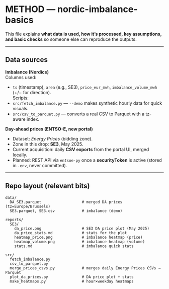 # METHOD — nordic-imbalance-basics

This file explains **what data is used, how it’s processed, key assumptions, and basic checks** so someone else can reproduce the outputs.

---

## Data sources

**Imbalance (Nordics)**  
Columns used:  
- `ts` (timestamp), `area` (e.g., SE3), `price_eur_mwh`, `imbalance_volume_mwh` (+/− for direction).  
Scripts:  
- `src/fetch_imbalance.py` — `--demo` makes synthetic hourly data for quick visuals.  
- `src/csv_to_parquet.py` — converts a real CSV to Parquet with a tz-aware index.

**Day-ahead prices (ENTSO-E, new portal)**  
- Dataset: *Energy Prices* (bidding zone).  
- Zone in this drop: **SE3**, May 2025.  
- Current acquisition: daily **CSV exports** from the portal UI, merged locally.  
- Planned: REST API via `entsoe-py` once a **securityToken** is active (stored in `.env`, never committed).

---

## Repo layout (relevant bits)

```text
data/
  DA_SE3.parquet                  # merged DA prices (tz=Europe/Brussels)
  SE3.parquet, SE3.csv            # imbalance (demo)

reports/
  SE3/
    da_price.png                  # SE3 DA price plot (May 2025)
    da_price_stats.md             # stats for the plot
    heatmap_price.png             # imbalance heatmap (price)
    heatmap_volume.png            # imbalance heatmap (volume)
    stats.md                      # imbalance quick stats

src/
  fetch_imbalance.py
  csv_to_parquet.py
  merge_prices_csvs.py            # merges daily Energy Prices CSVs → Parquet
  plot_da_prices.py               # DA price plot + stats
  make_heatmaps.py                # hour×weekday heatmaps
```
